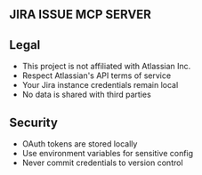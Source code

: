 ## JIRA ISSUE MCP SERVER


## Legal

- This project is not affiliated with Atlassian Inc.
- Respect Atlassian's API terms of service
- Your Jira instance credentials remain local
- No data is shared with third parties

## Security

- OAuth tokens are stored locally
- Use environment variables for sensitive config
- Never commit credentials to version control
